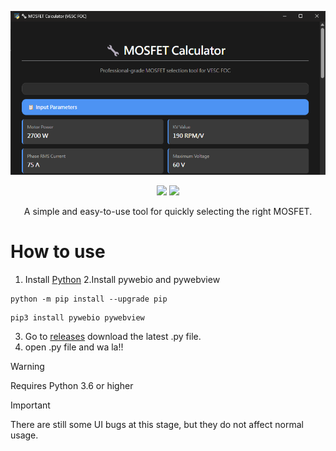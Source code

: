 ![E-Stick](https://github.com/Knockoi/Mosfet-calculator/blob/main/image/Title.png)

<div align="center">

[![](https://img.shields.io/discord/1226517355421634601?logo=discord&logoColor=white&color=5865F2)](https://discord.gg/Tf3PsfkTJF)
[![](https://img.shields.io/badge/License-GPLv3-FFA500.svg?logo=gnu&logoColor=white)](https://www.gnu.org/licenses/gpl-3.0)

</div>  
<div align="center">
A simple and easy-to-use tool for quickly selecting the right MOSFET.  
</div>  


# How to use    
1. Install [Python](https://www.python.org/downloads/) 
2.Install pywebio and pywebview

```
python -m pip install --upgrade pip
```
```
pip3 install pywebio pywebview

```  
3. Go to [releases](https://github.com/Knockoi/Mosfet-calculator/releases) download the latest  .py file.
4. open .py file and wa la!!  

> [!WARNING]
> Requires Python 3.6 or higher
  
> [!IMPORTANT]
> There are still some UI bugs at this stage, but they do not affect normal usage.  
